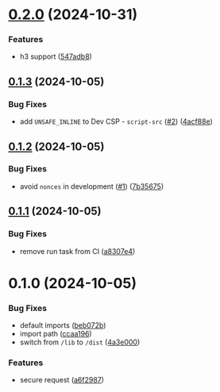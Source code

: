 # [0.2.0](https://github.com/atilafassina/shieldwall/compare/0.1.3...0.2.0) (2024-10-31)

### Features

- h3 support ([547adb8](https://github.com/atilafassina/shieldwall/commit/547adb8da83a347202342c210fd035674eb47e89))

## [0.1.3](https://github.com/atilafassina/shieldwall/compare/0.1.2...0.1.3) (2024-10-05)

### Bug Fixes

- add `UNSAFE_INLINE` to Dev CSP - `script-src` ([#2](https://github.com/atilafassina/shieldwall/issues/2)) ([4acf88e](https://github.com/atilafassina/shieldwall/commit/4acf88e4f79cd6b4f5807eda3e80b33c93fb238a))

## [0.1.2](https://github.com/atilafassina/shieldwall/compare/0.1.1...0.1.2) (2024-10-05)

### Bug Fixes

- avoid `nonces` in development ([#1](https://github.com/atilafassina/shieldwall/issues/1)) ([7b35675](https://github.com/atilafassina/shieldwall/commit/7b3567512885ac866d7954040b86953241c9519b))

## [0.1.1](https://github.com/atilafassina/shieldwall/compare/0.1.0...0.1.1) (2024-10-05)

### Bug Fixes

- remove run task from CI ([a8307e4](https://github.com/atilafassina/shieldwall/commit/a8307e417463fa75791d554ee7c2a267d718d4a0))

# 0.1.0 (2024-10-05)

### Bug Fixes

- default imports ([beb072b](https://github.com/atilafassina/shieldwall/commit/beb072bd501a53395eeb7f5e2848e1d1ff07066d))
- import path ([ccaa196](https://github.com/atilafassina/shieldwall/commit/ccaa19617d8b3932f2ac4fa56781d6040dd537bd))
- switch from `/lib` to `/dist` ([4a3e000](https://github.com/atilafassina/shieldwall/commit/4a3e000ed99126def502c3a483e614e39b9d42e5))

### Features

- secure request ([a6f2987](https://github.com/atilafassina/shieldwall/commit/a6f2987fdfc7b6ff97f0d4bc5013188d835c1bb6))
